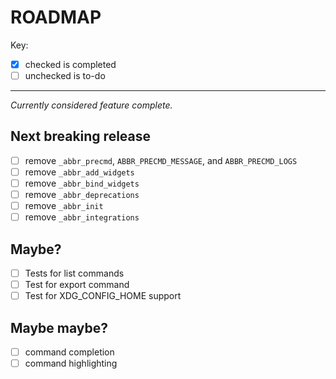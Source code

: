 # ROADMAP

Key:

- [x] checked is completed
- [ ] unchecked is to-do

---

_Currently considered feature complete._

## Next breaking release

- [ ] remove `_abbr_precmd`, `ABBR_PRECMD_MESSAGE`, and `ABBR_PRECMD_LOGS`
- [ ] remove `_abbr_add_widgets`
- [ ] remove `_abbr_bind_widgets`
- [ ] remove `_abbr_deprecations`
- [ ] remove `_abbr_init`
- [ ] remove `_abbr_integrations`

## Maybe?

- [ ] Tests for list commands
- [ ] Test for export command
- [ ] Test for XDG_CONFIG_HOME support

## Maybe maybe?

- [ ] command completion
- [ ] command highlighting
